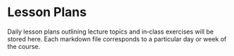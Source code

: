 # Lesson Plans

Daily lesson plans outlining lecture topics and in‑class exercises will be stored here. Each markdown file corresponds to a particular day or week of the course.
